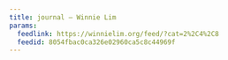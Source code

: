 ```yaml
---
title: journal – Winnie Lim
params:
  feedlink: https://winnielim.org/feed/?cat=2%2C4%2C8
  feedid: 8054fbac0ca326e02960ca5c8c44969f
---
```

